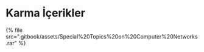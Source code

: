 # Karma İçerikler

<!--Index-->

{% file src=".gitbook/assets/Special%20Topics%20on%20Computer%20Networks.rar" %}

<!--Index-->
